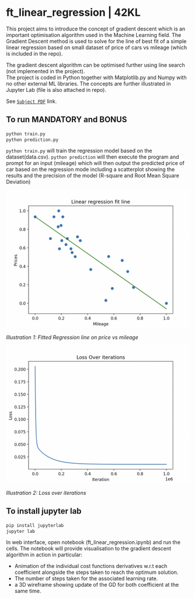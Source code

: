 # ft_linear_regression | 42KL

This project aims to introduce the concept of gradient descent which is an important optimisation algorithm used in the Machine Learning field. The Gradient Descent method is used to solve for the line of best fit of a simple linear regression based on small dataset of price of cars vs mileage (which is included in the repo).

The gradient descent algorithm can be optimised further using line search (not implemented in the project).  
The project is coded in Python together with Matplotlib.py and Numpy with no other external ML libraries. The concepts are further illustrated in Jupyter Lab (file is also attached in repo).

See [`Subject PDF`](https://github.com/mseong123/ft_linear_regression/blob/master/en.subject.pdf) link.

## To run MANDATORY and BONUS
```
python train.py
python prediction.py
```
`python train.py` will train the regression model based on the dataset(data.csv). `python prediction` will then execute the program and prompt for an input (mileage) which will then output the predicted price of car based on the regression mode including a scatterplot showing the results and the precision of the model (R-square and Root Mean Square Deviation)


![Fitted Regression line on price vs mileage](https://github.com/mseong123/ft_linear_regression/blob/master/Fitted%20regression(price%20vs%20mileage).png)

*Illustration 1: Fitted Regression line on price vs mileage*

![Loss over iterations](https://github.com/mseong123/ft_linear_regression/blob/master/loss%20over%20iterations.png)

*Illustration 2: Loss over iterations*


## To install jupyter lab
```
pip install jupyterlab
jupyter lab
```

In web interface, open notebook (ft_linear_regression.ipynb) and run the cells. The notebook will provide visualisation to the gradient descent algorithm in action in particular:
* Animation of the individual cost functions derivatives w.r.t each coefficient alongside the steps taken to reach the optimum solution.
* The number of steps taken for the associated learning rate.
* a 3D wireframe showing update of the GD for both coefficient at the same time. 
